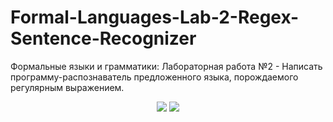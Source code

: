 # Formal-Languages-Lab-2-Regex-Sentence-Recognizer
Формальные языки и грамматики: Лабораторная работа №2 - Написать программу-распознаватель предложенного языка, порождаемого регулярным выражением.

<p align = "center">
<img src = "~/media/1страница.jpg"/>
<img src ="~/media/2страница.jpg"/>

